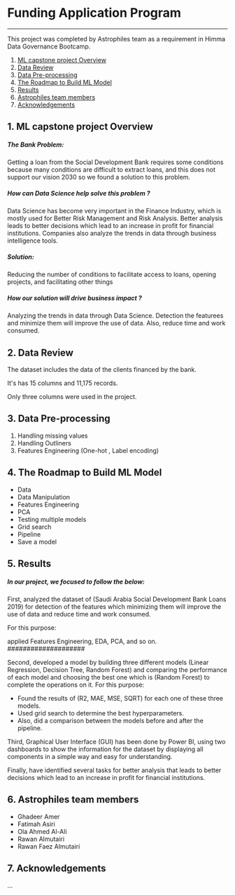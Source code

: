 # Funding Application Program
------

This project was completed by Astrophiles team as a requirement in Himma Data Governance Bootcamp.


1. [ML capstone project Overview](#Overview)
2. [Data Review](#DataReview)
3. [Data Pre-processing](#data)
4. [The Roadmap to Build ML Model](#Models)
5. [Results](#Results)
6. [Astrophiles team members](#members)
7. [Acknowledgements](#acknowledgements)

## 1. ML capstone project Overview <a name="Overview"></a> 

##### The Bank Problem:

Getting a loan from the Social Development Bank requires some
conditions because many conditions are difficult to extract loans,
and this does not support our vision 2030 so we found a solution to
this problem.

##### How can Data Science help solve this problem ?

Data Science has become very important in the Finance Industry,
which is mostly used for Better Risk Management and Risk Analysis.
Better analysis leads to better decisions which lead to an increase
in profit for financial institutions. Companies also analyze the
trends in data through business intelligence tools.

##### Solution:

Reducing the number of conditions to facilitate access to loans,
opening projects, and facilitating other things

##### How our solution will drive business impact ?

Analyzing the trends in data through Data Science. Detection the
featurees and minimize them will improve the use of data. Also,
reduce time and work consumed.

## 2. Data Review <a name="DataReview"></a>


The dataset includes the data of the clients
financed by the bank.

It's has 15 columns and 11,175 records.

Only three columns were used in the project.



## 3. Data Pre-processing <a name="data"></a> 

1. Handling missing values
2. Handling Outliners
3. Features Engineering (One-hot , Label encoding)



## 4. The Roadmap to Build ML Model<a name="Models"></a> 

- Data
- Data Manipulation
- Features Engineering
- PCA
- Testing multiple models
- Grid search
- Pipeline
- Save a model



## 5. Results<a name="Results"></a> 
##### In our project, we focused to follow the below:

First, analyzed the dataset of (Saudi Arabia Social Development Bank
Loans 2019) for detection of the features which minimizing them will
improve the use of data and reduce time and work consumed.

For this purpose:

applied Features Engineering, EDA, PCA, and so on. ####################

Second, developed a model by building three different models (Linear
Regression, Decision Tree, Random Forest) and comparing the
performance of each model and choosing the best one which is
(Random Forest) to complete the operations on it.
For this purpose:

- Found the results of (R2, MAE, MSE, SQRT) for each one of these three models.
- Used grid search to determine the best hyperparameters.
- Also, did a comparison between the models before and after the pipeline.

Third, Graphical User Interface (GUI) has been done by Power BI, using
two dashboards to show the information for the dataset by displaying
all components in a simple way and easy for understanding.

Finally, have identified several tasks for better analysis that leads to
better decisions which lead to an increase in profit for financial
institutions.



## 6. Astrophiles team members<a name="members"></a>

- Ghadeer Amer
- Fatimah Asiri
- Ola Ahmed Al-Ali
- Rawan Almutairi
- Rawan Faez Almutairi
 


## 7. Acknowledgements<a name="Acknowledgements"></a> 

...
